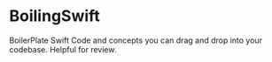 # BoilingSwift
BoilerPlate Swift Code and concepts you can drag and drop into your codebase. Helpful for review.
